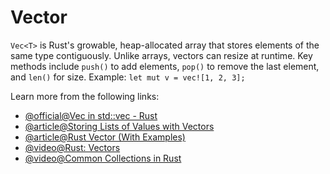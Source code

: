 # Vector

`Vec<T>` is Rust's growable, heap-allocated array that stores elements of the same type contiguously. Unlike arrays, vectors can resize at runtime. Key methods include `push()` to add elements, `pop()` to remove the last element, and `len()` for size. Example: `let mut v = vec![1, 2, 3];`

Learn more from the following links:

- [@official@Vec in std::vec - Rust](https://doc.rust-lang.org/std/vec/struct.Vec.html)
- [@article@Storing Lists of Values with Vectors](https://doc.rust-lang.org/book/ch08-01-vectors.html?highlight=vector#storing-lists-of-values-with-vectors)
- [@article@Rust Vector (With Examples)](https://www.programiz.com/rust/vector)
- [@video@Rust: Vectors](https://www.youtube.com/watch?v=nOKOFYzvvHo&t=97s&pp=ygUMcnVzdCB2ZWN0b3Jz)
- [@video@Common Collections in Rust](https://www.youtube.com/watch?v=Zs-pS-egQSs&t=39s&pp=ygUMcnVzdCB2ZWN0b3Jz)
